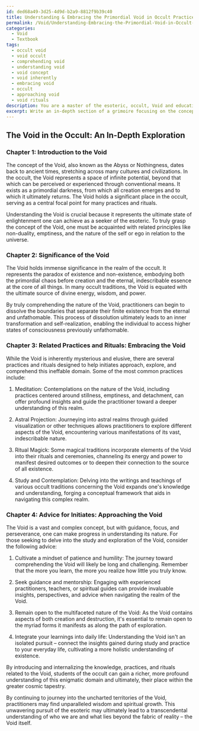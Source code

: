 ```yaml
---
id: ded68a49-3d25-4d9d-b2a9-8812f9b39c40
title: Understanding & Embracing the Primordial Void in Occult Practices
permalink: /Void/Understanding-Embracing-the-Primordial-Void-in-Occult-Practices/
categories:
  - Void
  - Textbook
tags:
  - occult void
  - void occult
  - comprehending void
  - understanding void
  - void concept
  - void inherently
  - embracing void
  - occult
  - approaching void
  - void rituals
description: You are a master of the esoteric, occult, Void and education, you have written many textbooks on the subject in ways that provide students with rich and deep understanding of the subject. You are being asked to write textbook-like sections on a topic and you do it with full context, explainability, and reliability in accuracy to the true facts of the topic at hand, in a textbook style that a student would easily be able to learn from, in a rich, engaging, and contextual way. Always include relevant context (such as formulas and history), related concepts, and in a way that someone can gain deep insights from.
excerpt: Write an in-depth section of a grimoire focusing on the concept of the Void in the occult, providing a comprehensive overview, its significance, related practices or rituals, and advice for initiates seeking to explore and comprehend this esoteric domain. Ensure the content is informative, accurate, and comprehensive enough for a student to gain a deep understanding of the Void and its role within the realm of the occult.
---
```


## The Void in the Occult: An In-Depth Exploration

### Chapter 1: Introduction to the Void

The concept of the Void, also known as the Abyss or Nothingness, dates back to ancient times, stretching across many cultures and civilizations. In the occult, the Void represents a space of infinite potential, beyond that which can be perceived or experienced through conventional means. It exists as a primordial darkness, from which all creation emerges and to which it ultimately returns. The Void holds a significant place in the occult, serving as a central focal point for many practices and rituals.

Understanding the Void is crucial because it represents the ultimate state of enlightenment one can achieve as a seeker of the esoteric. To truly grasp the concept of the Void, one must be acquainted with related principles like non-duality, emptiness, and the nature of the self or ego in relation to the universe.

### Chapter 2: Significance of the Void

The Void holds immense significance in the realm of the occult. It represents the paradox of existence and non-existence, embodying both the primordial chaos before creation and the eternal, indescribable essence at the core of all things. In many occult traditions, the Void is equated with the ultimate source of divine energy, wisdom, and power.

By truly comprehending the nature of the Void, practitioners can begin to dissolve the boundaries that separate their finite existence from the eternal and unfathomable. This process of dissolution ultimately leads to an inner transformation and self-realization, enabling the individual to access higher states of consciousness previously unfathomable.

### Chapter 3: Related Practices and Rituals: Embracing the Void

While the Void is inherently mysterious and elusive, there are several practices and rituals designed to help initiates approach, explore, and comprehend this ineffable domain. Some of the most common practices include:

1. Meditation: Contemplations on the nature of the Void, including practices centered around stillness, emptiness, and detachment, can offer profound insights and guide the practitioner toward a deeper understanding of this realm.

2. Astral Projection: Journeying into astral realms through guided visualization or other techniques allows practitioners to explore different aspects of the Void, encountering various manifestations of its vast, indescribable nature.

3. Ritual Magick: Some magical traditions incorporate elements of the Void into their rituals and ceremonies, channeling its energy and power to manifest desired outcomes or to deepen their connection to the source of all existence.

4. Study and Contemplation: Delving into the writings and teachings of various occult traditions concerning the Void expands one's knowledge and understanding, forging a conceptual framework that aids in navigating this complex realm.

### Chapter 4: Advice for Initiates: Approaching the Void

The Void is a vast and complex concept, but with guidance, focus, and perseverance, one can make progress in understanding its nature. For those seeking to delve into the study and exploration of the Void, consider the following advice:

1. Cultivate a mindset of patience and humility: The journey toward comprehending the Void will likely be long and challenging. Remember that the more you learn, the more you realize how little you truly know.

2. Seek guidance and mentorship: Engaging with experienced practitioners, teachers, or spiritual guides can provide invaluable insights, perspectives, and advice when navigating the realm of the Void.

3. Remain open to the multifaceted nature of the Void: As the Void contains aspects of both creation and destruction, it's essential to remain open to the myriad forms it manifests as along the path of exploration.

4. Integrate your learnings into daily life: Understanding the Void isn't an isolated pursuit – connect the insights gained during study and practice to your everyday life, cultivating a more holistic understanding of existence.

By introducing and internalizing the knowledge, practices, and rituals related to the Void, students of the occult can gain a richer, more profound understanding of this enigmatic domain and ultimately, their place within the greater cosmic tapestry.

By continuing to journey into the uncharted territories of the Void, practitioners may find unparalleled wisdom and spiritual growth. This unwavering pursuit of the esoteric may ultimately lead to a transcendental understanding of who we are and what lies beyond the fabric of reality – the Void itself.
